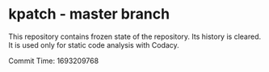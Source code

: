 # kpatch - master branch

This repository contains frozen state of the repository.
Its history is cleared. It is used only for static code
analysis with Codacy.

Commit Time: 1693209768